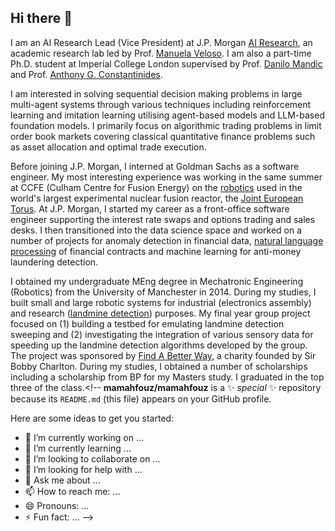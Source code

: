 ## Hi there 👋

I am an AI Research Lead (Vice President) at J.P. Morgan [AI Research](https://www.jpmorgan.com/global/technology/artificial-intelligence), an academic research lab led by Prof. [Manuela Veloso](https://www.wsj.com/articles/jpmorgan-taps-carnegie-mellon-professor-for-new-artificial-intelligence-role-1525374000). I am also a part-time Ph.D. student at Imperial College London supervised by Prof. [Danilo Mandic](http://www.commsp.ee.ic.ac.uk/~mandic/) and Prof. [Anthony G. Constantinides](https://en.wikipedia.org/wiki/Anthony_G._Constantinides).

I am interested in solving sequential decision making problems in large multi-agent systems through various techniques including reinforcement learning and imitation learning utilising agent-based models and LLM-based foundation models. I primarily focus on algorithmic trading problems in limit order book markets covering classical quantitative finance problems such as asset allocation and optimal trade execution.

Before joining J.P. Morgan, I interned at Goldman Sachs as a software engineer. My most interesting experience was working in the same summer at CCFE (Culham Centre for Fusion Energy) on the [robotics](http://www.race.ukaea.uk/) used in the world's largest experimental nuclear fusion reactor, the [Joint European Torus](https://www.ft.com/content/a8d0a7e4-20e3-11ea-b8a1-584213ee7b2b). At J.P. Morgan, I started my career as a front-office software engineer supporting the interest rate swaps and options trading and sales desks. I then transitioned into the data science space and worked on a number of projects for anomaly detection in financial data, [natural language processing](https://www.bloomberg.com/news/articles/2017-02-28/jpmorgan-marshals-an-army-of-developers-to-automate-high-finance) of financial contracts and machine learning for anti-money laundering detection.

I obtained my undergraduate MEng degree in Mechatronic Engineering (Robotics) from the University of Manchester in 2014. During my studies, I built small and large robotic systems for industrial (electronics assembly) and research ([landmine detection](https://sites.manchester.ac.uk/emsensing/)) purposes. My final year group project focused on (1) building a testbed for emulating landmine detection sweeping and (2) investigating the integration of various sensory data for speeding up the landmine detection algorithms developed by the group. The project was sponsored by [Find A Better Way](https://www.bbc.co.uk/news/uk-england-manchester-15534752), a charity founded by Sir Bobby Charlton. During my studies, I obtained a number of scholarships including a scholarship from BP for my Masters study. I graduated in the top three of the class.<!--
**mamahfouz/mamahfouz** is a ✨ _special_ ✨ repository because its `README.md` (this file) appears on your GitHub profile.

Here are some ideas to get you started:

- 🔭 I’m currently working on ...
- 🌱 I’m currently learning ...
- 👯 I’m looking to collaborate on ...
- 🤔 I’m looking for help with ...
- 💬 Ask me about ...
- 📫 How to reach me: ...
- 😄 Pronouns: ...
- ⚡ Fun fact: ...
-->

